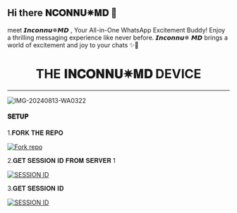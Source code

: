 ## Hi there 𝐍𝐂𝐎𝐍𝐍𝐔✵𝐌𝐃 🤟


meet 𝙄𝙣𝙘𝙤𝙣𝙣𝙪✵𝙈𝘿 , Your All-in-One WhatsApp Excitement Buddy! Enjoy a thrilling messaging experience like never before. 𝙄𝙣𝙘𝙤𝙣𝙣𝙪✵ 𝙈𝘿 brings a world of excitement and joy to your chats ✨🤖

<h1 align="center"> THE 𝐈𝐍𝐂𝐎𝐍𝐍𝐔✵𝐌𝐃 DEVICE </h1>
<p align="center">  
  
***
  
![IMG-20240813-WA0322](https://github.com/user-attachments/assets/e07a7620-5ed7-4507-a3d8-1d17852df2a7)



#### 𝐒𝐄𝐓𝐔𝐏

1.𝐅𝐎𝐑𝐊 𝐓𝐇𝐄 𝐑𝐄𝐏𝐎
   
<a href='https://github.com/INCONNU-MD/INCONNU-MD/fork' target="_blank"><img alt='Fork repo' src='https://img.shields.io/badge/Fork Repo-100000?style=for-the-badge&logo=scan&logoColor=white&labelColor=black&color=black'/></a>


2.𝐆𝐄𝐓 𝐒𝐄𝐒𝐒𝐈𝐎𝐍 𝐈𝐃 𝐅𝐑𝐎𝐌 𝐒𝐄𝐑𝐕𝐄𝐑 1
 
<a href='https://session-sacc.onrender.com//' target="_blank"><img alt='SESSION ID' src='https://img.shields.io/badge/Session_id-100000?style=for-the-badge&logo=scan&logoColor=white&labelColor=black&color=black'/></a>

3.𝐆𝐄𝐓 𝐒𝐄𝐒𝐒𝐈𝐎𝐍 𝐈𝐃
    
<a href='https://session-sacc.onrender.com//' target="_blank"><img alt='SESSION ID' src='https://img.shields.io/badge/Session_id-100000?style=for-the-badge&logo=scan&logoColor=white&labelColor=black&color=black'/></a>

